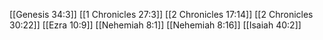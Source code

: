 [[Genesis 34:3]]
[[1 Chronicles 27:3]]
[[2 Chronicles 17:14]]
[[2 Chronicles 30:22]]
[[Ezra 10:9]]
[[Nehemiah 8:1]]
[[Nehemiah 8:16]]
[[Isaiah 40:2]]
